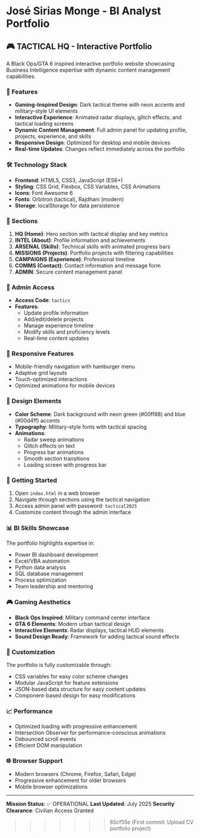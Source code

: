 # José Sirias Monge - BI Analyst Portfolio

## 🎮 TACTICAL HQ - Interactive Portfolio

A Black Ops/GTA 6 inspired interactive portfolio website showcasing Business Intelligence expertise with dynamic content management capabilities.

### 🚀 Features

- **Gaming-Inspired Design**: Dark tactical theme with neon accents and military-style UI elements
- **Interactive Experience**: Animated radar displays, glitch effects, and tactical loading screens
- **Dynamic Content Management**: Full admin panel for updating profile, projects, experience, and skills
- **Responsive Design**: Optimized for desktop and mobile devices
- **Real-time Updates**: Changes reflect immediately across the portfolio

### 🛠 Technology Stack

- **Frontend**: HTML5, CSS3, JavaScript (ES6+)
- **Styling**: CSS Grid, Flexbox, CSS Variables, CSS Animations
- **Icons**: Font Awesome 6
- **Fonts**: Orbitron (tactical), Rajdhani (modern)
- **Storage**: localStorage for data persistence

### 🎯 Sections

1. **HQ (Home)**: Hero section with tactical display and key metrics
2. **INTEL (About)**: Profile information and achievements
3. **ARSENAL (Skills)**: Technical skills with animated progress bars
4. **MISSIONS (Projects)**: Portfolio projects with filtering capabilities
5. **CAMPAIGNS (Experience)**: Professional timeline
6. **COMMS (Contact)**: Contact information and message form
7. **ADMIN**: Secure content management panel

### 🔐 Admin Access

- **Access Code**: `tactics`
- **Features**:
  - Update profile information
  - Add/edit/delete projects
  - Manage experience timeline
  - Modify skills and proficiency levels
  - Real-time content updates

### 📱 Responsive Features

- Mobile-friendly navigation with hamburger menu
- Adaptive grid layouts
- Touch-optimized interactions
- Optimized animations for mobile devices

### 🎨 Design Elements

- **Color Scheme**: Dark background with neon green (#00ff88) and blue (#00d4ff) accents
- **Typography**: Military-style fonts with tactical spacing
- **Animations**: 
  - Radar sweep animations
  - Glitch effects on text
  - Progress bar animations
  - Smooth section transitions
  - Loading screen with progress bar

### 🚀 Getting Started

1. Open `index.html` in a web browser
2. Navigate through sections using the tactical navigation
3. Access admin panel with password: `tactical2025`
4. Customize content through the admin interface

### 📊 BI Skills Showcase

The portfolio highlights expertise in:
- Power BI dashboard development
- Excel/VBA automation
- Python data analysis
- SQL database management
- Process optimization
- Team leadership and mentoring

### 🎮 Gaming Aesthetics

- **Black Ops Inspired**: Military command center interface
- **GTA 6 Elements**: Modern urban tactical design
- **Interactive Elements**: Radar displays, tactical HUD elements
- **Sound Design Ready**: Framework for adding tactical sound effects

### 🔧 Customization

The portfolio is fully customizable through:
- CSS variables for easy color scheme changes
- Modular JavaScript for feature extensions
- JSON-based data structure for easy content updates
- Component-based design for easy modifications

### 📈 Performance

- Optimized loading with progressive enhancement
- Intersection Observer for performance-conscious animations
- Debounced scroll events
- Efficient DOM manipulation

### 🌐 Browser Support

- Modern browsers (Chrome, Firefox, Safari, Edge)
- Progressive enhancement for older browsers
- Mobile browser optimizations

---

**Mission Status**: ✅ OPERATIONAL
**Last Updated**: July 2025
**Security Clearance**: Civilian Access Granted
>>>>>>> 85cf55e (First commit: Upload CV portfolio project)
